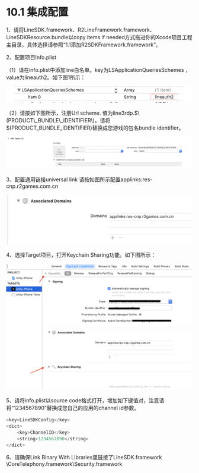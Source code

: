 # 10.1 集成配置

1、请将LineSDK.framework、R2LineFramework.framework、LineSDKResource.bundle以copy items if needed方式拖进你的Xcode项目工程主目录，具体选择请参照“1.1添加R2SDKFramework.framework”。

2、配置项目Info.plist

（1）请在info.plist中添加line白名单。key为LSApplicationQueriesSchemes ， value为lineauth2。如下图1所示：

![&#x56FE;1](../../../.gitbook/assets/picture5.png)

（2）请按如下图所示，注册Url scheme. 值为line3rdp.$\(PRODUCT\_BUNDLE\_IDENTIFIER\)。请将$\(PRODUCT\_BUNDLE\_IDENTIFIER\)替换成您游戏的包名bundle identifier。

![&#x56FE;2](../../../.gitbook/assets/picture6.png)

3、配置通用链接universal link 请按如图所示配置applinks:res-cnp.r2games.com.cn

![&#x56FE;3](../../../.gitbook/assets/picture7.png)

4、选择Target项目，打开Keychain Sharing功能。如下图所示：

![&#x56FE;4](../../../.gitbook/assets/picture8.png)

5、请将info.plist以source code格式打开，增加如下键值对，注意请将“1234567890”替换成您自己的应用的channel id参数。

```objectivec
<key>LineSDKConfig</key>
<dict>
    <key>ChannelID</key>
    <string>1234567890</string>
</dict>
```

6、请确保Link Binary With Libraries里链接了LineSDK.framework \CoreTelephony.framework\Security.framework

